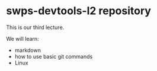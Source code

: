 # swps-devtools-l2 repository

This is our third lecture.

We will learn:
* markdown
* how to use basic git commands
* Linux 
